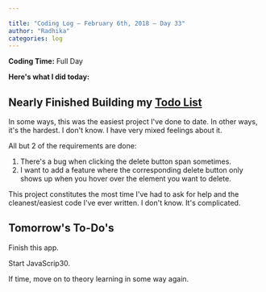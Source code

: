 ```yaml
---
 
title: "Coding Log — February 6th, 2018 — Day 33"
author: "Radhika"
categories: log
---
```


**Coding Time:** Full Day

**Here's what I did today:**

## Nearly Finished Building my [Todo List](http://rmorabia.com/todo)

In some ways, this was the easiest project I've done to date. In other ways, it's the hardest. I don't know. I have very mixed feelings about it. 

All but 2 of the requirements are done:

1. There's a bug when clicking the delete button span sometimes.
2. I want to add a feature where the corresponding delete button only shows up when you hover over the element you want to delete.

This project constitutes the most time I've had to ask for help and the cleanest/easiest code I've ever written. I don't know. It's complicated.

## Tomorrow's To-Do's

Finish this app. 

Start JavaScrip30.

If time, move on to theory learning in some way again. 
